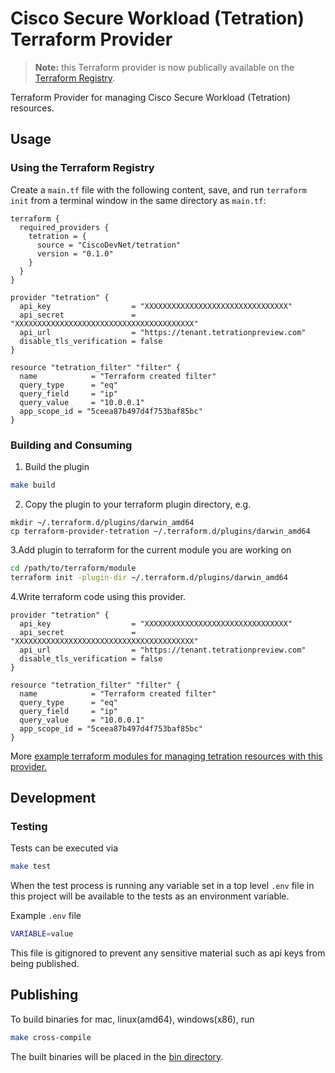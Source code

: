 # Cisco Secure Workload (Tetration) Terraform Provider

> **Note:** this Terraform provider is now publically available on the [Terraform Registry](https://registry.terraform.io/providers/CiscoDevNet/tetration/latest).
 
Terraform Provider for managing Cisco Secure Workload (Tetration) resources.

## Usage

### Using the Terraform Registry

Create a `main.tf` file with the following content, save, and run `terraform init` from a terminal window in the same directory as `main.tf`:

```hcl
terraform {
  required_providers {
    tetration = {
      source = "CiscoDevNet/tetration"
      version = "0.1.0"
    }
  }
}

provider "tetration" {
  api_key                  = "XXXXXXXXXXXXXXXXXXXXXXXXXXXXXXXX"
  api_secret               = "XXXXXXXXXXXXXXXXXXXXXXXXXXXXXXXXXXXXXXXX"
  api_url                  = "https://tenant.tetrationpreview.com"
  disable_tls_verification = false
}

resource "tetration_filter" "filter" {
  name            = "Terraform created filter"
  query_type      = "eq"
  query_field     = "ip"
  query_value     = "10.0.0.1"
  app_scope_id = "5ceea87b497d4f753baf85bc"
}
```

### Building and Consuming

1. Build the plugin

```bash
make build
```

2. Copy the plugin to your terraform plugin directory, e.g.

```
mkdir ~/.terraform.d/plugins/darwin_amd64
cp terraform-provider-tetration ~/.terraform.d/plugins/darwin_amd64
```

3.Add plugin to terraform for the current module you are working on

```bash
cd /path/to/terraform/module
terraform init -plugin-dir ~/.terraform.d/plugins/darwin_amd64
```

4.Write terraform code using this provider.

```hcl
provider "tetration" {
  api_key                  = "XXXXXXXXXXXXXXXXXXXXXXXXXXXXXXXX"
  api_secret               = "XXXXXXXXXXXXXXXXXXXXXXXXXXXXXXXXXXXXXXXX"
  api_url                  = "https://tenant.tetrationpreview.com"
  disable_tls_verification = false
}

resource "tetration_filter" "filter" {
  name            = "Terraform created filter"
  query_type      = "eq"
  query_field     = "ip"
  query_value     = "10.0.0.1"
  app_scope_id = "5ceea87b497d4f753baf85bc"
}
```

More [example terraform modules for managing tetration resources with this provider.](./examples)

## Development

### Testing

Tests can be executed via

```bash
make test
```

When the test process is running any variable set in a top level `.env` file in this project will be available to the tests as an environment variable.

Example `.env` file

```bash
VARIABLE=value
```

This file is gitignored to prevent any sensitive material such as api keys from being published.

## Publishing

To build binaries for mac, linux(amd64), windows(x86), run

```bash
make cross-compile
```

The built binaries will be placed in the [bin directory](./bin).
